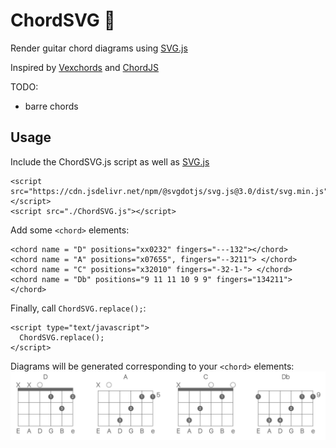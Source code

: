 # ChordSVG 🎸

Render guitar chord diagrams using [SVG.js](https://svgjs.com/)

Inspired by [Vexchords](https://github.com/0xfe/vexchords) and [ChordJS](https://github.com/acspike/ChordJS)

TODO:
- barre chords

## Usage


Include the ChordSVG.js script as well as [SVG.js](https://svgjs.com/)

```
<script src="https://cdn.jsdelivr.net/npm/@svgdotjs/svg.js@3.0/dist/svg.min.js"></script>
<script src="./ChordSVG.js"></script>
```


Add some `<chord>` elements:

```
<chord name = "D" positions="xx0232" fingers="---132"></chord>
<chord name = "A" positions="x07655", fingers="--3211"> </chord>
<chord name = "C" positions="x32010" fingers="-32-1-"> </chord>
<chord name = "Db" positions="9 11 11 10 9 9" fingers="134211"> </chord>
```


Finally, call `ChordSVG.replace();`:

```
<script type="text/javascript">
  ChordSVG.replace();
</script>
```

Diagrams will be generated corresponding to your `<chord>` elements:
![image of chord diagrams](https://raw.githubusercontent.com/mwcm/ChordSVG/master/diagrams.png)

